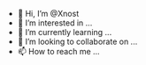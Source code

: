 - 👋 Hi, I’m @Xnost
- 👀 I’m interested in ...
- 🌱 I’m currently learning ...
- 💞️ I’m looking to collaborate on ...
- 📫 How to reach me ...

<!---
Xnost/Xnost is a ✨ special ✨ repository because its `README.md` (this file) appears on your GitHub profile.
You can click the Preview link to take a look at your changes.
--->
